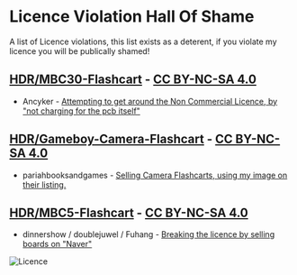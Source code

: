 
# Licence Violation Hall Of Shame

A list of Licence violations, this list exists as a deterent, if you violate my licence you will be publically shamed!



## [HDR/MBC30-Flashcart](https://github.com/HDR/MBC30-Flashcart) - [CC BY-NC-SA 4.0](https://creativecommons.org/licenses/by-nc-sa/4.0/)

- Ancyker - [Attempting to get around the Non Commercial Licence, by "not charging for the pcb itself"](https://imgur.com/a/v3xvnCk)


## [HDR/Gameboy-Camera-Flashcart](https://github.com/HDR/Gameboy-Camera-Flashcart) - [CC BY-NC-SA 4.0](https://creativecommons.org/licenses/by-nc-sa/4.0/)

- pariahbooksandgames - [Selling Camera Flashcarts, using my image on their listing.](https://i.imgur.com/4djTdVS.png)


## [HDR/MBC5-Flashcart](https://github.com/HDR/MBC5-Flashcart) - [CC BY-NC-SA 4.0](https://creativecommons.org/licenses/by-nc-sa/4.0/)

- dinnershow / doublejuwel / Fuhang - [Breaking the licence by selling boards on "Naver"](https://imgur.com/a/PLvIZyJ)

![Licence](https://user-images.githubusercontent.com/20230450/186865026-d58434ca-3893-469f-8fdb-50fdc21a409c.png)
